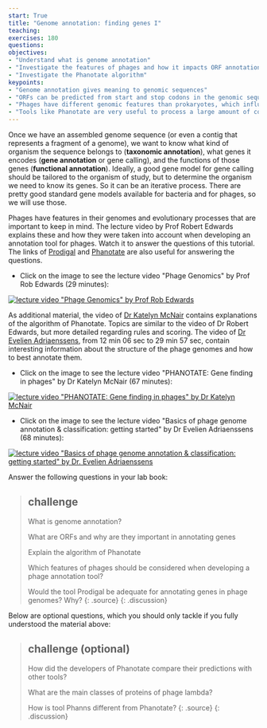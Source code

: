 ```yaml
---
start: True
title: "Genome annotation: finding genes I"
teaching: 
exercises: 180
questions:
objectives:
- "Understand what is genome annotation"
- "Investigate the features of phages and how it impacts ORF annotation"
- "Investigate the Phanotate algorithm"
keypoints:
- "Genome annotation gives meaning to genomic sequences"
- "ORFs can be predicted from start and stop codons in the genomic sequences"
- "Phages have different genomic features than prokaryotes, which influences the design of algorithms"
- "Tools like Phanotate are very useful to process a large amount of contigs. However, no tool is perfect, so a critical interpretation of the results is important"
---
```


Once we have an assembled genome sequence (or even a contig that represents a fragment of a genome), we want to know  what kind of organism the sequence belongs to (**taxonomic annotation**), what genes it encodes (**gene annotation** or gene calling), and the functions of those genes (**functional annotation**). Ideally, a good gene model for gene calling should be tailored to the organism of study, but to determine the organism we need to know its genes. So it can be an iterative process. There are pretty good standard gene models available for bacteria and for phages, so we will use those.

Phages have features in their genomes and evolutionary processes that are important to keep in mind. The lecture video by Prof Robert Edwards explains these and how they were taken into account when developing an annotation tool for phages. Watch it to answer the questions of this tutorial. The links of [Prodigal](https://github.com/hyattpd/Prodigal) and [Phanotate](https://academic.oup.com/bioinformatics/article/35/22/4537/5480131) are also useful for answering the questions. 

- Click on the image to see the lecture video "Phage Genomics" by Prof Rob Edwards (29 minutes):
  
[![lecture video "Phage Genomics" by Prof Rob Edwards](https://img.youtube.com/vi/ecJ1DqVvuFE/0.jpg)](https://www.youtube.com/watch?v=ecJ1DqVvuFE&pp=ygUJcGhhbm90YXRl)  

As additional material, the video of [Dr Katelyn McNair](https://www.youtube.com/watch?v=gvnPsA1S6GY&pp=ygUJcGhhbm90YXRl) contains explanations of the algorithm of Phanotate. Topics are similar to the video of Dr Robert Edwards, but more detailed regarding rules and scoring. The video of [Dr Evelien Adriaenssens](https://www.youtube.com/watch?v=wO1w1Z1Or1w&pp=ygUJcGhhbm90YXRl), from 12 min 06 sec to 29 min 57 sec, contain interesting information about the structure of the phage genomes and how to best annotate them.    

- Click on the image to see the lecture video "PHANOTATE: Gene finding in phages" by Dr Katelyn McNair (67 minutes):

[![lecture video "PHANOTATE: Gene finding in phages" by Dr Katelyn McNair](https://img.youtube.com/vi/gvnPsA1S6GY/0.jpg)](https://www.youtube.com/watch?v=gvnPsA1S6GY&pp=ygUJcGhhbm90YXRl)

- Click on the image to see the lecture video "Basics of phage genome annotation & classification: getting started" by Dr Evelien Adriaenssens (68 minutes):
  
[![lecture video "Basics of phage genome annotation & classification: getting started" by Dr. Evelien Adriaenssens](https://img.youtube.com/vi/wO1w1Z1Or1w/0.jpg)](https://www.youtube.com/watch?v=wO1w1Z1Or1w)

Answer the following questions in your lab book:  

> ## challenge
> 
> What is genome annotation?
> 
> What are ORFs and why are they important in annotating genes
>
> Explain the algorithm of Phanotate
> 
> Which features of phages should be considered when developing a phage annotation tool?
>
> Would the tool Prodigal be adequate for annotating genes in phage genomes? Why?
> {: .source}
{: .discussion}

Below are optional questions, which you should only tackle if you fully understood the material above:

> ## challenge (optional)
> 
> How did the developers of Phanotate compare their predictions with other tools?
>
> What are the main classes of proteins of phage lambda?
>
> How is tool Phanns different from Phanotate?
> {: .source}
{: .discussion}
